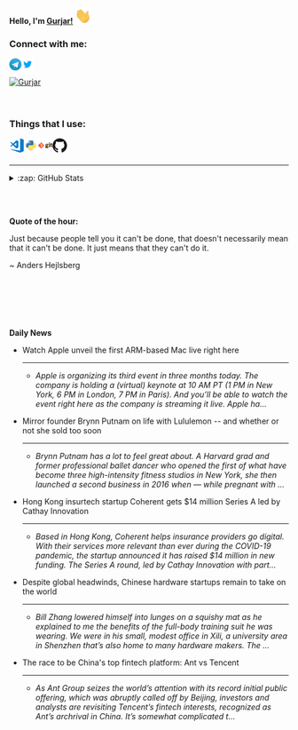 #### Hello, I'm [Gurjar!](https://GurjarKing.github.io) <img src="https://raw.githubusercontent.com/ABSphreak/ABSphreak/master/gifs/Hi.gif" width="30px"></h2>


### Connect with me:

[<img align="left" alt="Gurjar | Telegram" width="22px" src="https://raw.githubusercontent.com/github/explore/80688e429a7d4ef2fca1e82350fe8e3517d3494d/topics/telegram/telegram.png" />][Telegram]
[<img align="left" alt="Gurjar | Twitter" width="22px" src="https://raw.githubusercontent.com/github/explore/80688e429a7d4ef2fca1e82350fe8e3517d3494d/topics/twitter/twitter.png" />][Twitter]
<br >
<br >
<a href="https://github.com/GurjarKing"><img src="https://komarev.com/ghpvc/?username=GurjarKing" alt="Gurjar" /></a> <br />
<br />
<br />
<!-- <br >

![](https://visitor-badge.glitch.me/badge?page_id=GurjarKing)

<br /> -->

### Things that I use:

[<img align="left" alt="Visual Studio Code" width="26px" src="https://raw.githubusercontent.com/github/explore/80688e429a7d4ef2fca1e82350fe8e3517d3494d/topics/visual-studio-code/visual-studio-code.png" />][VSCode]
[<img align="left" alt="Python" width="26px" src="https://raw.githubusercontent.com/github/explore/80688e429a7d4ef2fca1e82350fe8e3517d3494d/topics/python/python.png" />][Python]
[<img align="left" alt="Git" width="26px" src="https://raw.githubusercontent.com/github/explore/80688e429a7d4ef2fca1e82350fe8e3517d3494d/topics/git/git.png" />][Git]
[<img align="left" alt="GitHub" width="26px" src="https://raw.githubusercontent.com/github/explore/78df643247d429f6cc873026c0622819ad797942/topics/github/github.png" />][Github]

<br />
<br />

---
<details>
  <summary>:zap: GitHub Stats</summary>

<img align="left" alt="Gurjar's Github Stats" src="https://github-readme-stats.vercel.app/api?username=GurjarKing&show_icons=true&hide_border=true&count_private=true&include_all_commit=true&theme=algolia" />

</details>

<!-- ### 🔔 My latest tweet
<a href="https://twitter.com/Gurjar_King43" target="_blank">
	<img src="https://github.com/GurjarKing/GurjarKing/raw/master/tweet.png" width="70%" align="center" alt="Click to view on Twitter" title="My latest tweet, as an image"/>
</a> -->
<br>

<pre>

</pre>

**Quote of the hour:**

Just because people tell you it can't be done, that doesn't necessarily mean that it can't be done. It just means that they can't do it.

~ Anders Hejlsberg
<pre>

</pre>
<br>
<pre>


</pre>
<strong>Daily News</strong>
  
  - Watch Apple unveil the first ARM-based Mac live right here
     <hr/>
     
      - *Apple is organizing its third event in three months today. The company is holding a (virtual) keynote at 10 AM PT (1 PM in New York, 6 PM in London, 7 PM in Paris). And you’ll be able to watch the event right here as the company is streaming it live. Apple ha…*
     
  - Mirror founder Brynn Putnam on life with Lululemon -- and whether or not she sold too soon
      <hr/>
      
      - *Brynn Putnam has a lot to feel great about. A Harvard grad and former professional ballet dancer who opened the first of what have become three high-intensity fitness studios in New York, she then launched a second business in 2016 when — while pregnant with …*
      
  - Hong Kong insurtech startup Coherent gets $14 million Series A led by Cathay Innovation
      <hr/>
      
      - *Based in Hong Kong, Coherent helps insurance providers go digital. With their services more relevant than ever during the COVID-19 pandemic, the startup announced it has raised $14 million in new funding. The Series A round, led by Cathay Innovation with part…*
      
  - Despite global headwinds, Chinese hardware startups remain to take on the world
      <hr/>
      
      - *Bill Zhang lowered himself into lunges on a squishy mat as he explained to me the benefits of the full-body training suit he was wearing. We were in his small, modest office in Xili, a university area in Shenzhen that’s also home to many hardware makers. The …*
       
  - The race to be China's top fintech platform: Ant vs Tencent
      <hr/>
       
       - *As Ant Group seizes the world’s attention with its record initial public offering, which was abruptly called off by Beijing, investors and analysts are revisiting Tencent’s fintech interests, recognized as Ant’s archrival in China. It’s somewhat complicated t…*
      

<br />

[VSCode]: https://code.visualstudio.com/
[Python]: https://www.python.org/
[Git]: https://git-scm.com/
[Github]: https://github.com/
[Telegram]: https://t.me/Gurjar_King/
[Twitter]: https://twitter.com/Gurjar_King43/
